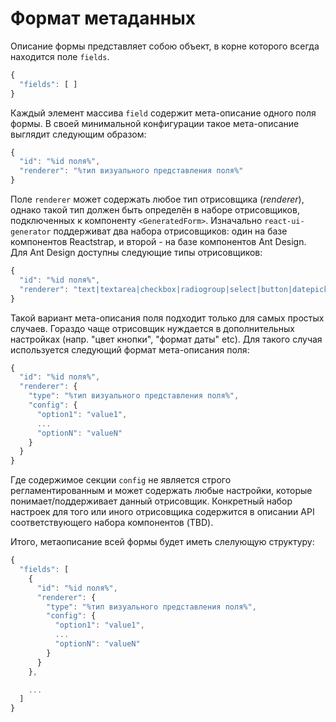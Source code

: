 # Формат метаданных

Описание формы представляет собою объект, в корне которого всегда находится поле `fields`. 

```js
{
  "fields": [ ]
}
```

Каждый элемент массива `field` содержит мета-описание одного поля формы. В своей минимальной конфигурации такое мета-описание выглядит следующим образом:

```js
{
  "id": "%id поля%",
  "renderer": "%тип визуального представления поля%"
}
```

Поле `renderer` может содержать любое тип отрисовщика (*renderer*), однако такой тип должен быть определён в наборе отрисовщиков, подключенных к компоненту `<GeneratedForm>`. Изначально `react-ui-generator` поддерживат два набора отрисовщиков: один на базе компонентов Reactstrap, и второй - на базе компонентов Ant Design. Для Ant Design доступны следующие типы отрисовщиков:

```js
{
  "id": "%id поля%",
  "renderer": "text|textarea|checkbox|radiogroup|select|button|datepicker|upload"
}
```

Такой вариант мета-описания поля подходит только для самых простых случаев. Гораздо чаще отрисовщик нуждается в дополнительных настройках (напр. "цвет кнопки", "формат даты" etc). Для такого случая используется следующий формат мета-описания поля:

```js
{
  "id": "%id поля%",
  "renderer": {
    "type": "%тип визуального представления поля%",
    "config": {
      "option1": "value1",
      ...
      "optionN": "valueN"
    }
  }
}
```

Где содержимое секции `config` не является строго регламентированным и может содержать любые настройки, которые понимает/поддерживает данный отрисовщик. Конкретный набор настроек для того или иного отрисовщика содержится в описании API соответствующего набора компонентов (TBD).

Итого, метаописание всей формы будет иметь слелующую структуру:

```js
{
  "fields": [
    {
      "id": "%id поля%",
      "renderer": {
        "type": "%тип визуального представления поля%",
        "config": {
          "option1": "value1",
          ...
          "optionN": "valueN"
        }
      }
    },

    ...
  ]
}
```
